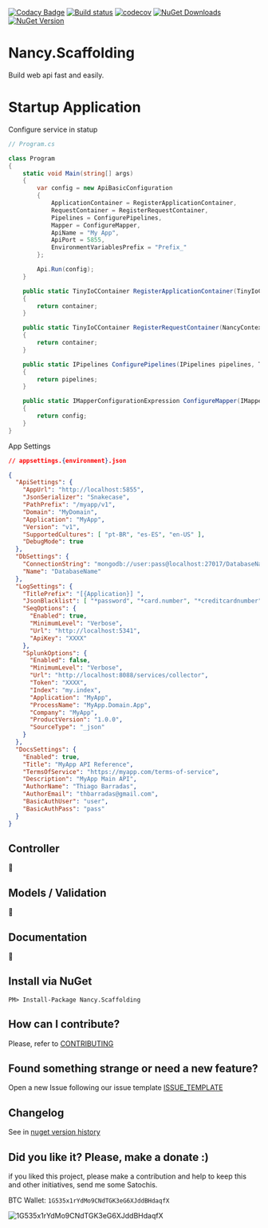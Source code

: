 [![Codacy Badge](https://api.codacy.com/project/badge/Grade/37ba381310434bd0af7657bf62e2f5de)](https://www.codacy.com/app/ThiagoBarradas/nancy-scaffolding?utm_source=github.com&amp;utm_medium=referral&amp;utm_content=ThiagoBarradas/nancy-scaffolding&amp;utm_campaign=Badge_Grade)
[![Build status](https://ci.appveyor.com/api/projects/status/q997fiwtuv17tvtx/branch/master?svg=true)](https://ci.appveyor.com/project/ThiagoBarradas/nancy-scaffolding/branch/master)
[![codecov](https://codecov.io/gh/ThiagoBarradas/nancy-scaffolding/branch/master/graph/badge.svg)](https://codecov.io/gh/ThiagoBarradas/nancy-scaffolding)
[![NuGet Downloads](https://img.shields.io/nuget/dt/Nancy.Scaffolding.svg)](https://www.nuget.org/packages/Nancy.Scaffolding/)
[![NuGet Version](https://img.shields.io/nuget/v/Nancy.Scaffolding.svg)](https://www.nuget.org/packages/Nancy.Scaffolding/)

# Nancy.Scaffolding

Build web api fast and easily.

# Startup Application

Configure service in statup
```c#
// Program.cs

class Program
{
    static void Main(string[] args)
    {
        var config = new ApiBasicConfiguration
        {
            ApplicationContainer = RegisterApplicationContainer,
            RequestContainer = RegisterRequestContainer,
            Pipelines = ConfigurePipelines,
            Mapper = ConfigureMapper,
            ApiName = "My App",
            ApiPort = 5855,
            EnvironmentVariablesPrefix = "Prefix_"
        };

        Api.Run(config);
    }

    public static TinyIoCContainer RegisterApplicationContainer(TinyIoCContainer container)
    {
        return container;
    }

    public static TinyIoCContainer RegisterRequestContainer(NancyContext context, TinyIoCContainer container)
    {
        return container;
    }

    public static IPipelines ConfigurePipelines(IPipelines pipelines, TinyIoCContainer container)
    {
        return pipelines;
    }

    public static IMapperConfigurationExpression ConfigureMapper(IMapperConfigurationExpression config, TinyIoCContainer container)
    {
        return config;
    }
}

```

App Settings
```json
// appsettings.{environment}.json

{
  "ApiSettings": {
    "AppUrl": "http://localhost:5855",
    "JsonSerializer": "Snakecase",
    "PathPrefix": "/myapp/v1",
    "Domain": "MyDomain",
    "Application": "MyApp",
    "Version": "v1",
    "SupportedCultures": [ "pt-BR", "es-ES", "en-US" ],
    "DebugMode": true
  },
  "DbSettings": {
    "ConnectionString": "mongodb://user:pass@localhost:27017/DatabaseName",
    "Name": "DatabaseName"
  },
  "LogSettings": {
    "TitlePrefix": "[{Application}] ",
    "JsonBlacklist": [ "*password", "*card.number", "*creditcardnumber", "*cvv" ],
    "SeqOptions": {
      "Enabled": true,
      "MinimumLevel": "Verbose",
      "Url": "http://localhost:5341",
      "ApiKey": "XXXX"
    },
    "SplunkOptions": {
      "Enabled": false,
      "MinimumLevel": "Verbose",
      "Url": "http://localhost:8088/services/collector",
      "Token": "XXXX",
      "Index": "my.index",
      "Application": "MyApp",
      "ProcessName": "MyApp.Domain.App",
      "Company": "MyApp",
      "ProductVersion": "1.0.0",
      "SourceType": "_json"
    }
  },
  "DocsSettings": {
    "Enabled": true,
    "Title": "MyApp API Reference",
    "TermsOfService": "https://myapp.com/terms-of-service",
    "Description": "MyApp Main API",
    "AuthorName": "Thiago Barradas",
    "AuthorEmail": "thbarradas@gmail.com",
    "BasicAuthUser": "user",
    "BasicAuthPass": "pass"
  }
}

```

## Controller

:construction:

## Models / Validation

:construction:

## Documentation

:construction:

## Install via NuGet

```
PM> Install-Package Nancy.Scaffolding
```

## How can I contribute?
Please, refer to [CONTRIBUTING](.github/CONTRIBUTING.md)

## Found something strange or need a new feature?
Open a new Issue following our issue template [ISSUE_TEMPLATE](.github/ISSUE_TEMPLATE.md)

## Changelog
See in [nuget version history](https://www.nuget.org/packages/Nancy.Scaffolding)

## Did you like it? Please, make a donate :)

if you liked this project, please make a contribution and help to keep this and other initiatives, send me some Satochis.

BTC Wallet: `1G535x1rYdMo9CNdTGK3eG6XJddBHdaqfX`

![1G535x1rYdMo9CNdTGK3eG6XJddBHdaqfX](https://i.imgur.com/mN7ueoE.png)
